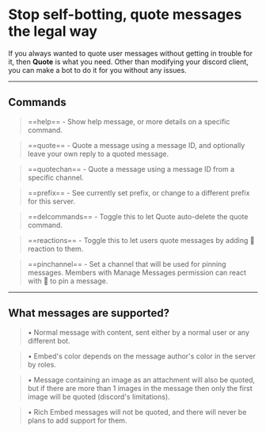 # Stop self-botting, quote messages the legal way
If you always wanted to quote user messages without getting in trouble for it, then **Quote** is what you need.
Other than modifying your discord client, you can make a bot to do it for you without any issues.

---

## Commands
> ==help== - Show help message, or more details on a specific command.

> ==quote== - Quote a message using a message ID, and optionally leave your own reply to a quoted message.

> ==quotechan== - Quote a message using a message ID from a specific channel.

> ==prefix== - See currently set prefix, or change to a different prefix for this server.

> ==delcommands== - Toggle this to let Quote auto-delete the quote command.

> ==reactions== - Toggle this to let users quote messages by adding 💬 reaction to them.

> ==pinchannel== - Set a channel that will be used for pinning messages. Members with Manage Messages permission can react with 📌 to pin a message.

---

## What messages are supported?
> • Normal message with content, sent either by a normal user or any different bot.

> • Embed's color depends on the message author's color in the server by roles.

> • Message containing an image as an attachment will also be quoted, but if there are more than 1 images in the message then only the first image will be quoted (discord's limitations).

> • Rich Embed messages will not be quoted, and there will never be plans to add support for them.
